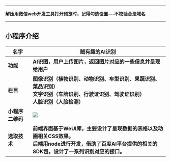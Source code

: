------

**解压用微信web开发工具打开预览时，记得勾选设置---不校验合法域名**

------

## 小程序介绍

| **名字**         | **贼有趣的AI识别**                                           |
| ---------------- | ------------------------------------------------------------ |
| **功能**         | **AI识图，用户上传图片，返回图片对应的一些信息并呈现给用户** |
| **栏目**         | **图像识别（植物识别、动物识别、车型识别、果蔬识别、菜品识别）<br />文字识别（车牌识别、行驶证识别、驾驶证识别）<br />人脸识别（人脸检测）** |
| **小程序二维码** | ![](https://www.gaosong.site/2020/05/27/%E5%BE%AE%E4%BF%A1%E5%B0%8F%E7%A8%8B%E5%BA%8F-%E8%B4%BC%E6%9C%89%E8%B6%A3%E7%9A%84AI%E8%AF%86%E5%88%AB/code.png) |
| **选取技术**     | **前端界面基于WeUI库，主要设计了呈现数据的表格以及动画相关CSS效果。<br />后端用node进行开发，借助了百度AI平台提供的相关的SDK包，设计了一系列识别对应的接口。** |
